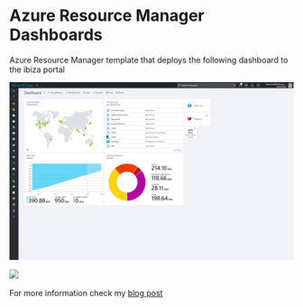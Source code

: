 # Azure Resource Manager Dashboards
Azure Resource Manager template that deploys the following dashboard to the ibiza portal

![Example dashboard](azure-portal-dashboard.png)

<a href="https://portal.azure.com/#create/Microsoft.Template/uri/https%3A%2F%2Fraw.githubusercontent.com%2Fsjkp%2FAzure.ARM.Dashboards%2Fmaster%2Fazuredeploy.json" target="_blank"><img src="http://azuredeploy.net/deploybutton.png"/></a>


For more information check my [blog post](http://wp.sjkp.dk/custom-azure-portal-dashboard-with-arm-templates/)
